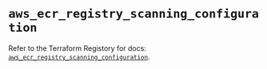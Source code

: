# `aws_ecr_registry_scanning_configuration`

Refer to the Terraform Registory for docs: [`aws_ecr_registry_scanning_configuration`](https://www.terraform.io/docs/providers/aws/r/ecr_registry_scanning_configuration).
